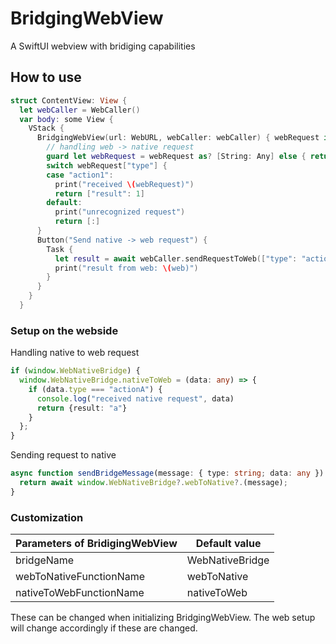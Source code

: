 # BridgingWebView

A SwiftUI webview with bridiging capabilities

## How to use

```swift
struct ContentView: View {
  let webCaller = WebCaller()
  var body: some View {
    VStack {
      BridgingWebView(url: WebURL, webCaller: webCaller) { webRequest in
        // handling web -> native request
        guard let webRequest = webRequest as? [String: Any] else { return }
        switch webRequest["type"] {
        case "action1":
          print("received \(webRequest)")
          return ["result": 1]
        default:
          print("unrecognized request")
          return [:]
      }
      Button("Send native -> web request") {
        Task {
          let result = await webCaller.sendRequestToWeb(["type": "actionA", data: [:]])
          print("result from web: \(web)")
        }
      }
    }
  }
```
    
### Setup on the webside

Handling native to web request

```typescript
if (window.WebNativeBridge) {
  window.WebNativeBridge.nativeToWeb = (data: any) => {
    if (data.type === "actionA") {
      console.log("received native request", data)
      return {result: "a"}
    }
  };
}
```

Sending request to native

```typescript
async function sendBridgeMessage(message: { type: string; data: any }): Promise<any> {
  return await window.WebNativeBridge?.webToNative?.(message);
}

```

### Customization

| Parameters of BridigingWebView | Default value |
| --- | --- |
| bridgeName | WebNativeBridge |
| webToNativeFunctionName | webToNative |
| nativeToWebFunctionName | nativeToWeb |

These can be changed when initializing BridgingWebView. The web setup will change accordingly if these are changed.

